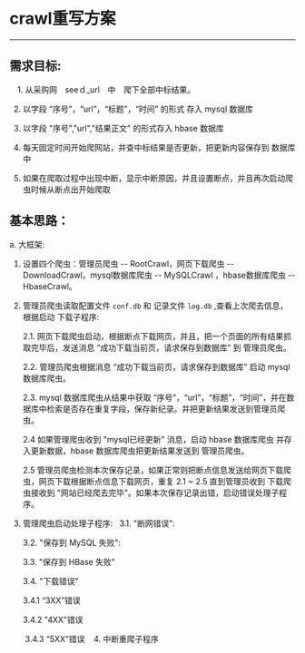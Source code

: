 # crawl重写方案

---

## 需求目标:

　1. 从采购网　seeｄ_url　中　爬下全部中标结果。
 
  2. 以字段 “序号”，“url”，“标题”，“时间” 的形式 存入 mysql 数据库
  
  3. 以字段 "序号","url","结果正文" 的形式存入 hbase 数据库
  
  4. 每天固定时间开始爬网站，并查中标结果是否更新，把更新内容保存到 数据库中
  
  5. 如果在爬取过程中出现中断，显示中断原因，并且设置断点，并且再次启动爬虫时候从断点出开始爬取
  
## 基本思路：

 a. 大框架:
   
  1. 设置四个爬虫：管理员爬虫 -- RootCrawl，网页下载爬虫 -- DownloadCrawl，mysql数据库爬虫 -- MySQLCrawl ，hbase数据库爬虫 -- HbaseCrawl。 
  
  2. 管理员爬虫读取配置文件 `conf.db` 和 记录文件 `log.db` ,查看上次爬去信息，根据启动 下载子程序:
  
      2.1. 网页下载爬虫启动，根据断点下载网页，并且，把一个页面的所有结果抓取完毕后，发送消息 “成功下载当前页，请求保存到数据库” 到 管理员爬虫。
      
      2.2. 管理员爬虫根据消息 “成功下载当前页，请求保存到数据库” 启动 mysql 数据库爬虫。
      
      2.3. mysql 数据库爬虫从结果中获取 “序号”，“url”，“标题”，“时间”，并在数据库中检索是否存在重复字段，保存新纪录。并把更新结果发送到管理员爬虫。
      
      2.4 如果管理爬虫收到 "mysql已经更新" 消息，启动 hbase 数据库爬虫 并存入更新数据，hbase 数据库爬虫把更新结果发送到 管理员爬虫。
      
      2.5 管理员爬虫检测本次保存记录，如果正常则把断点信息发送给网页下载爬虫，网页下载根据断点信息下载网页，重复 2.1 ~ 2.5 直到管理员收到 下载爬虫接收到 "网站已经爬去完毕"。如果本次保存记录出错，启动错误处理子程序。
  
  3. 管理爬虫启动处理子程序:
    
     3.1. "断网错误":
     
     3.2. "保存到 MySQL 失败":
     
     3.3. "保存到 HBase 失败"
     
     3.4. "下载错误"
     
        3.4.1 “3XX”错误
        
        3.4.2 "4XX"错误
        
        3.4.3 “5XX”错误
  
  4. 中断重爬子程序
